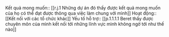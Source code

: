 Kết quả mong muốn:: [[r.j.1 Những dự án đó thấy được kết quả mong muốn của họ có thể đạt được thông qua việc làm chung với mình]]
Hoạt động:: [[Kết nối với các tổ chức khác]]
Yếu tố hỗ trợ:: [[p.1.1.1.1 Beret thấy được chuyên môn của mình kết nối tới những lĩnh vực mình không ngờ tới như thế nào]] 